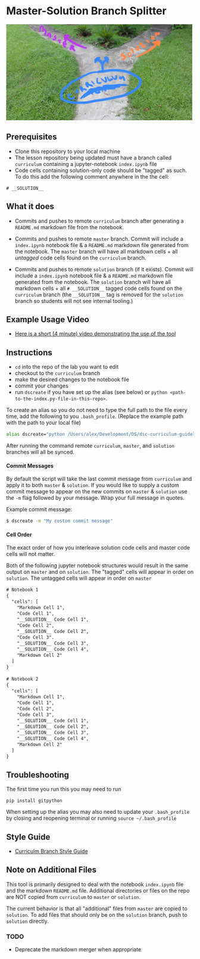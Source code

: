 # Master-Solution Branch Splitter

![Garden of Forking Paths](Garden-of-Forking-Paths.jpg)

## Prerequisites
* Clone this repository to your local machine
* The lesson repository being updated must have a branch called `curriculum` containing a jupyter-notebook `index.ipynb` file
* Code cells containing solution-only code should be "tagged" as such. To do this add the following comment anywhere in the the cell:
```
# __SOLUTION__
```

## What it does
* Commits and pushes to remote `curriculum` branch after generating a `README.md` markdown file from the notebook.

* Commits and pushes to remote `master` branch. Commit will include a `index.ipynb` notebook file & a `README.md` markdown file generated from the notebook. The `master` branch will have all markdown cells + all _untagged_ code cells found on the `curriculum` branch.

* Commits and pushes to remote `solution` branch (if it exists). Commit will include a `index.ipynb` notebook file & a `README.md` markdown file generated from the notebook. The `solution` branch will have all markdown cells + all `# __SOLUTION__` tagged code cells found on the `curriculum` branch (the `__SOLUTION__` tag is removed for the `solution` branch so students will not see internal tooling.)

## Example Usage Video
* [Here is a short (4 minute) video demonstrating the use of the tool](https://www.youtube.com/watch?v=p95VAaC0Gbg&feature=youtu.be)

## Instructions
* `cd` into the repo of the lab you want to edit
* checkout to the `curriculum` branch
* make the desired changes to the notebook file
* commit your changes
* run `dscreate` if you have set up the alias (see below) or `python <path-to-the-index.py-file-in-this-repo>`.

To create an alias so you do not need to type the full path to the file every time,
add the following to you `.bash_profile`. (Replace the example path with the path to your local file)

```bash
alias dscreate="python /Users/alex/Development/DS/dsc-curriculum-guidelines/master-solution-branch-splitter/index.py"
```

After running the command remote `curriculum`, `master`, and `solution` branches will all be synced.

#### Commit Messages
By default the script will take the last commit message from `curriculum` and apply it to both `master` & `solution`. If you would like to supply a custom commit message to appear on the new commits on `master` & `solution` use the `-m` flag followed by your message. Wrap your full message in quotes.

Example commit message:
```bash
$ dscreate -m "My custom commit message"
```

#### Cell Order
The exact order of how you interleave solution code cells and master code cells will not matter.

Both of the following jupyter notebook structures would result in the same output on `master` and on `solution`.
The "tagged" cells will appear in order on `solution`. The untagged cells will appear in order on `master`

```
# Notebook 1
{
  "cells": [
    "Markdown Cell 1",
    "Code Cell 1",
    "__SOLUTION__ Code Cell 1",
    "Code Cell 2",
    "__SOLUTION__ Code Cell 2",
    "Code Cell 3".
    "__SOLUTION__ Code Cell 3",
    "__SOLUTION__ Code Cell 4",
    "Markdown Cell 2"
  ]
}

# Notebook 2
{
  "cells": [
    "Markdown Cell 1",
    "Code Cell 1",
    "Code Cell 2",
    "Code Cell 3",
    "__SOLUTION__ Code Cell 1",
    "__SOLUTION__ Code Cell 2",
    "__SOLUTION__ Code Cell 3",
    "__SOLUTION__ Code Cell 4",
    "Markdown Cell 2"
  ]
}

```

## Troubleshooting
The first time you run this you may need to run
```
pip install gitpython
```

When setting up the alias you may also need to update your `.bash_profile` by closing and reopening terminal or running `source ~/.bash_profile`

## Style Guide
* [Curriculm Branch Style Guide](https://docs.google.com/document/d/1YpJN9S1kzoObMyIE02OszgHdlqhRP6ktgW5S74UzbNk/edit)

## Note on Additional Files
This tool is primarily designed to deal with the notebook `index.ipynb` file and the markdown `README.md` file. Additional directories or files on the repo are NOT copied from `curriculum` to `master` or `solution`.

The current behavior is that all "additional" files from `master` are copied to `solution`. To add files that should only be on the `solution` branch, push to `solution` directly. 

### TODO
* Deprecate the markdown merger when appropriate
